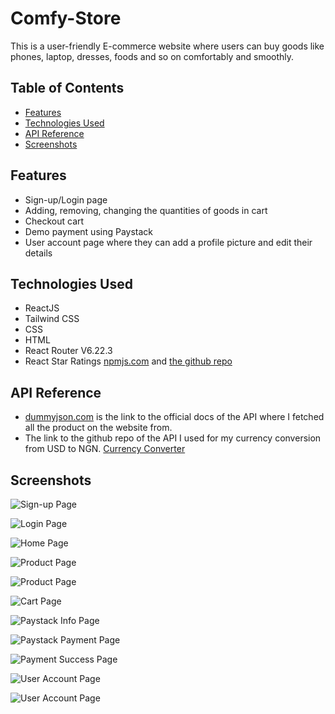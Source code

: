 # Comfy-Store

<!-- ## About -->

This is a user-friendly E-commerce website where users can buy goods like phones, laptop, dresses, foods and so on comfortably and smoothly.

## Table of Contents

- [Features](#features)
- [Technologies Used](#technologies-used)
- [API Reference](#API-reference)
- [Screenshots](#Screenshots)

## Features

- Sign-up/Login page
- Adding, removing, changing the quantities of goods in cart
- Checkout cart
- Demo payment using Paystack
- User account page where they can add a profile picture and edit their details

## Technologies Used

- ReactJS
- Tailwind CSS
- CSS
- HTML
- React Router V6.22.3
- React Star Ratings [npmjs.com](https://www.npmjs.com/package/react-star-ratings/v/1.0.4) and [the github repo](https://github.com/ekeric13/react-star-ratings/blob/master/README.md)

## API Reference

- [dummyjson.com](https://dummyjson.com/docs) is the link to the official docs of the API where I fetched all the product on the website from.
- The link to the github repo of the API I used for my currency conversion from USD to NGN. [Currency Converter](https://github.com/fawazahmed0/exchange-api?tab=readme-ov-file)

## Screenshots

![Sign-up Page](</src/images/Screenshot(175).png>)

![Login Page](</src/images/Screenshot(176).png>)

![Home Page](</src/images/Screenshot(177).png>)

![Product Page](</src/images/Screenshot(178).png>)

![Product Page](</src/images/Screenshot(179).png>)

![Cart Page](</src/images/Screenshot(180).png>)

![Paystack Info Page](</src/images/Screenshot(181).png>)

![Paystack Payment Page](</src/images/Screenshot(182).png>)

![Payment Success Page](</src/images/Screenshot(183).png>)

![User Account Page](</src/images/Screenshot(184).png>)

![User Account Page](</src/images/Screenshot(185).png>)
